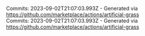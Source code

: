 Commits: 2023-09-02T21:07:03.993Z - Generated via https://github.com/marketplace/actions/artificial-grass
<br>
Commits: 2023-09-02T21:07:03.993Z - Generated via https://github.com/marketplace/actions/artificial-grass
<br>
